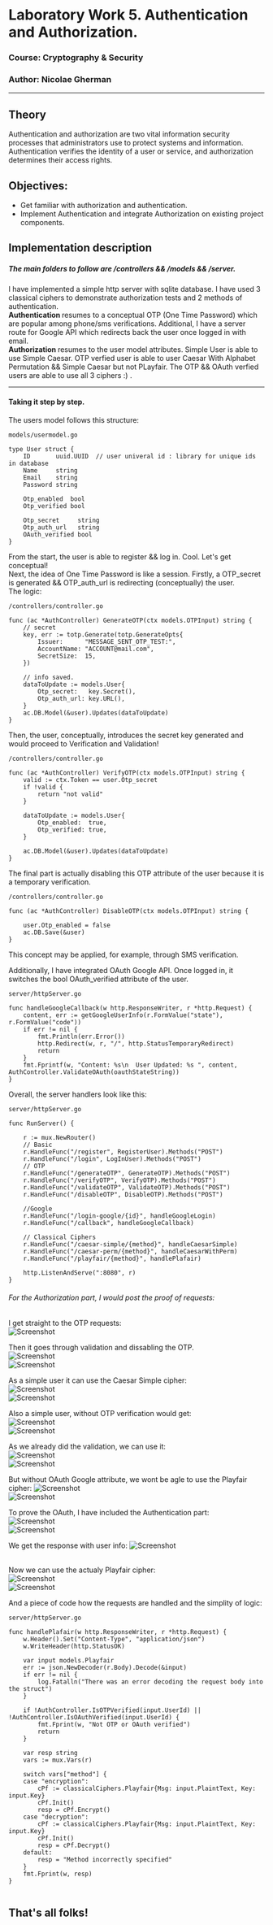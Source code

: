 # Laboratory Work 5. Authentication and Authorization.

### Course: Cryptography & Security
### Author: Nicolae Gherman

----

## Theory 
Authentication and authorization are two vital information security processes that administrators use to protect systems and information. Authentication verifies the identity of a user or service, and authorization determines their access rights.



## Objectives:

* Get familiar with authorization and authentication.
* Implement Authentication and integrate Authorization on existing project components.

## Implementation description 
##### The main folders to follow are  /controllers && /models && /server.  

I have implemented a simple http server with sqlite database. I have used 3 classical ciphers to demonstrate authorization tests and 2 methods of authentication. <br> 
<b> Authentication </b> resumes to a conceptual OTP (One Time Password)  which are popular among phone/sms verifications.  Additional, I have a server route for Google API which redirects back the user once logged in with email.  <br> 
<b> Authorization </b> resumes to the user model attributes. Simple User is able to use Simple Caesar. OTP verfied user is able to user Caesar With Alphabet Permutation && Simple Caesar but not PLayfair.   The OTP && OAuth verfied users are able to use all 3 ciphers :) .  

---- 
#### Taking it step by step. 

The users model follows this structure: 

``` 
models/usermodel.go 

type User struct {
	ID       uuid.UUID  // user univeral id : library for unique ids in database
	Name     string   
	Email    string   
	Password string    

	Otp_enabled  bool 
	Otp_verified bool 

	Otp_secret     string
	Otp_auth_url   string
	OAuth_verified bool
}
```  
From the start, the user is able to register && log in. Cool. Let's get conceptual!  <br> 
Next, the idea of One Time Password is like a session. Firstly, a OTP_secret is generated && OTP_auth_url is redirecting (conceptually) the user. <br>
The logic: 
```  
/controllers/controller.go

func (ac *AuthController) GenerateOTP(ctx models.OTPInput) string { 
    // secret 
	key, err := totp.Generate(totp.GenerateOpts{
		Issuer:      "MESSAGE_SENT_OTP_TEST:",
		AccountName: "ACCOUNT@mail.com",
		SecretSize:  15,
	})  

    // info saved.
	dataToUpdate := models.User{
		Otp_secret:   key.Secret(),
		Otp_auth_url: key.URL(),
	}
	ac.DB.Model(&user).Updates(dataToUpdate)
}

```
Then, the user, conceptually, introduces the secret key generated and would proceed to Verification and Validation! 

```  
/controllers/controller.go

func (ac *AuthController) VerifyOTP(ctx models.OTPInput) string { 
	valid := ctx.Token == user.Otp_secret
	if !valid {
		return "not valid"
	}

	dataToUpdate := models.User{
		Otp_enabled:  true,
		Otp_verified: true,
	}

	ac.DB.Model(&user).Updates(dataToUpdate)
}
``` 

The final part is actually disabling this OTP attribute of the user because it is a temporary verification.   

``` 
/controllers/controller.go

func (ac *AuthController) DisableOTP(ctx models.OTPInput) string {

	user.Otp_enabled = false
	ac.DB.Save(&user)
}
```

This concept may be applied, for example, through SMS verification.  <br> 

Additionally, I have integrated OAuth Google API. Once logged in, it switches the bool OAuth_verified attribute of the user.  

```  
server/httpServer.go 

func handleGoogleCallback(w http.ResponseWriter, r *http.Request) {
	content, err := getGoogleUserInfo(r.FormValue("state"), r.FormValue("code"))
	if err != nil {
		fmt.Println(err.Error())
		http.Redirect(w, r, "/", http.StatusTemporaryRedirect)
		return
	}
	fmt.Fprintf(w, "Content: %s\n  User Updated: %s ", content, AuthController.ValidateOAuth(oauthStateString))
} 
``` 

Overall, the server handlers look like this: 
```   
server/httpServer.go 
 
func RunServer() {

	r := mux.NewRouter()
	// Basic
	r.HandleFunc("/register", RegisterUser).Methods("POST")
	r.HandleFunc("/login", LogInUser).Methods("POST")
	// OTP
	r.HandleFunc("/generateOTP", GenerateOTP).Methods("POST")
	r.HandleFunc("/verifyOTP", VerifyOTP).Methods("POST")
	r.HandleFunc("/validateOTP", ValidateOTP).Methods("POST")
	r.HandleFunc("/disableOTP", DisableOTP).Methods("POST")

	//Google
	r.HandleFunc("/login-google/{id}", handleGoogleLogin)
	r.HandleFunc("/callback", handleGoogleCallback)

	// Classical Ciphers
	r.HandleFunc("/caesar-simple/{method}", handleCaesarSimple)
	r.HandleFunc("/caesar-perm/{method}", handleCaesarWithPerm)
	r.HandleFunc("/playfair/{method}", handlePlafair)

	http.ListenAndServe(":8080", r)
} 
``` 

###### For the Authorization part,  I would post the proof of requests:  

I get straight to the OTP requests:  
![Screenshot](photos/1.png)  

Then it goes through validation and dissabling the OTP.  
![Screenshot](photos/2.png)   
![Screenshot](photos/3.png)   

As a simple user it can use the Caesar Simple cipher:  
![Screenshot](photos/4.png)   
![Screenshot](photos/5.png) 

Also a simple user, without OTP verification would get:  
![Screenshot](photos/6.png)   
![Screenshot](photos/7.png)  

As we already did the validation, we can use it:  
![Screenshot](photos/8.png)   
![Screenshot](photos/9.png)  


But without OAuth Google attribute, we wont be agle to use the Playfair cipher: 
![Screenshot](photos/10.png)   
![Screenshot](photos/11.png)  

To prove the OAuth, I have included the Authentication part:  
![Screenshot](photos/12.png)   
![Screenshot](photos/13.png)  

We get the response with user info: 
![Screenshot](photos/14.png)    
<br>

Now we can use the actualy Playfair cipher:  <br>
![Screenshot](photos/15.png)   
![Screenshot](photos/16.png) 



And  a piece of code how the requests are handled and the simplity of logic: 

``` 
server/httpServer.go 

func handlePlafair(w http.ResponseWriter, r *http.Request) {
	w.Header().Set("Content-Type", "application/json")
	w.WriteHeader(http.StatusOK)

	var input models.Playfair
	err := json.NewDecoder(r.Body).Decode(&input)
	if err != nil {
		log.Fatalln("There was an error decoding the request body into the struct")
	}

	if !AuthController.IsOTPVerified(input.UserId) || !AuthController.IsOAuthVerified(input.UserId) {
		fmt.Fprint(w, "Not OTP or OAuth verified")
		return
	}

	var resp string
	vars := mux.Vars(r)

	switch vars["method"] {
	case "encryption":
		cPf := classicalCiphers.Playfair{Msg: input.PlaintText, Key: input.Key}
		cPf.Init()
		resp = cPf.Encrypt()
	case "decryption":
		cPf := classicalCiphers.Playfair{Msg: input.PlaintText, Key: input.Key}
		cPf.Init()
		resp = cPf.Decrypt()
	default:
		resp = "Method incorrectly specified"
	}
	fmt.Fprint(w, resp)
} 


```

## That's all folks!




